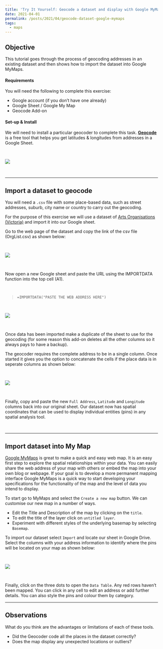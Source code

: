 ```yaml
---
title: 'Try It Yourself: Geocode a dataset and display with Google MyMaps'
date: 2021-04-01
permalink: /posts/2021/04/geocode-dataset-google-mymaps
tags:
  - maps
---
```


## Objective
This tutorial goes through the process of geocoding addresses in an existing dataset and then shows how to import the dataset into Google MyMaps.

#### Requirements
You will need the following to complete this exercise:

- Google account (if you don’t have one already)
- Google Sheet / Google My Map
- Geocode Add-on 

#### Set-up & Install 

We will need to install a particular geocoder to complete this task. [**Geocode**](https://workspace.google.com/u/0/marketplace/app/geocode_by_awesome_table/904124517349) is a free tool that helps you get latitudes & longitudes from addresses in a Google Sheet. 

<br>

![](https://i.imgur.com/Z4lAq6G.gif)

<br>

---
## Import a dataset to geocode
You will need a `.csv` file with some place-based data, such as street addresses, suburb, city name or country to carry out the geocoding.

For the purpose of this exercise we will use a dataset of [Arts Organisations (Victoria)](https://data.gov.au/data/dataset/arts-organisations-victoria) and import it into our Google sheet.

Go to the web page of the dataset and copy the link of the csv file (OrgList.csv) as shown below:

<br>

![](https://i.imgur.com/pkRlSAm.gif)

<br>

Now open a new Google sheet and paste the URL using the IMPORTDATA function into the top cell (A1).

<br>

> `=IMPORTDATA("PASTE THE WEB ADDRESS HERE")`

<br>

![](https://i.imgur.com/yywvfAA.gif)

<br>

Once data has been imported make a duplicate of the sheet  to use for the geocoding (for some reason this add-on deletes all the other columns so it always pays to have a backup).

The geocoder requires the complete address to be in a single column. Once started it gives you the option to concatenate the cells if the place data is in seperate columns as shown below:

<br>

![](https://i.imgur.com/nOcrjAX.gif)


<br>

Finally, copy and paste the new `Full Address`, `Latitude` and `Longitude `columns back into our original sheet. Our dataset now has spatial coordinates that can be used to display individual entities (pins) in any spatial analysis tool.

<br>

---
## Import dataset into My Map

[Google MyMaps](https://www.google.com.au/maps/d) is great to make a quick and easy web map. It is an easy first step to explore the spatial relationships within your data. You can easily share the web address of your map with others or embed the map into your own blog or webpage. If your goal is to develop a more permanent mapping interface Google MyMaps is a quick way to start developing your specifications for the functionality of the map and the level of data you intend to display.

To start go to MyMaps and select the `Create a new map` button. We can customise our new map in a number of ways. 
- Edit the Title and Description of the map by clicking on the `title`. 
- To edit the title of the layer click on `untitled layer`. 
- Experiment with different styles of the underlying basemap by selecting `Basemap`. 

To import our dataset select `Import` and locate our sheet in Google Drive. Select the columns with your address information to identify where the pins will be located on your map as shown below:

<br>

![](https://i.imgur.com/mzSdQWH.gif)

<br>

Finally, click on the three dots to open the `Data Table`. Any red rows haven’t been mapped. You can click in any cell to edit an address or add further details. You can also style the pins and colour them by category.

---
## Observations
What do you think are the advantages or limitations of each of these tools. 

- Did the Geocoder code all the places in the dataset correctly?
- Does the map display any unexpected locations or outliers?

<br>




